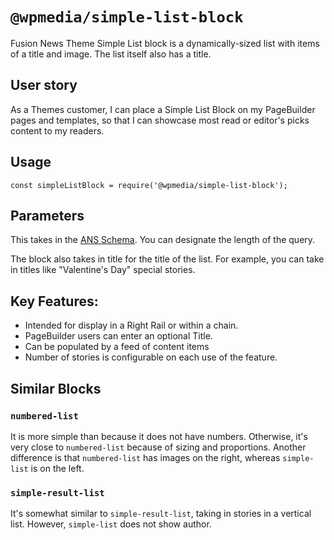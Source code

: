 # `@wpmedia/simple-list-block`

Fusion News Theme Simple List block is a dynamically-sized list with items of a title and image. The list itself also has a title.

## User story

As a Themes customer, I can place a Simple List Block on my PageBuilder pages and templates, so that I can showcase most read or editor's picks content to my readers.

## Usage

```
const simpleListBlock = require('@wpmedia/simple-list-block');
```

## Parameters

This takes in the [ANS Schema](https://github.com/washingtonpost/ans-schema). You can designate the length of the query.

The block also takes in title for the title of the list. For example, you can take in titles like "Valentine's Day" special stories.

## Key Features:

- Intended for display in a Right Rail or within a chain.
- PageBuilder users can enter an optional Title.
- Can be populated by a feed of content items
- Number of stories is configurable on each use of the feature.

## Similar Blocks

### `numbered-list`

It is more simple than because it does not have numbers. Otherwise, it's very close to `numbered-list` because of sizing and proportions. Another difference is that `numbered-list` has images on the right, whereas `simple-list` is on the left.

### `simple-result-list`

It's somewhat similar to `simple-result-list`, taking in stories in a vertical list. However, `simple-list` does not show author.

